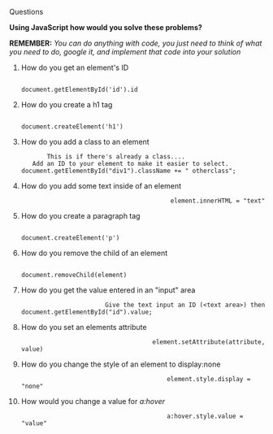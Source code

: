 Questions

**Using JavaScript how would you solve these problems?**

**REMEMBER:** _You can do anything with code, you just need to think of what you need to do, google it, and implement that code into your solution_

1. How do you get an element&#39;s ID

                                               document.getElementById('id').id

2. How do you create a h1 tag


                                               document.createElement('h1')


3. How do you add a class to an element

              This is if there's already a class.... 
          Add an ID to your element to make it easier to select. document.getElementById("div1").className += " otherclass";


4. How do you add some text inside of an element


                                                element.innerHTML = "text"



5. How do you create a paragraph tag

    
                                                document.createElement('p')


6. How do you remove the child of an element


                                               document.removeChild(element)



7. How do you get the value entered in an &quot;input&quot; area


                              Give the text input an ID (<text area>) then document.getElementById("id").value;



8. How do you set an elements attribute


                                           element.setAttribute(attribute, value)



9. How do you change the style of an element to display:none


                                               element.style.display = "none"


10. How would you change a value for _a:hover_


                                                a:hover.style.value = "value"


                                                             
